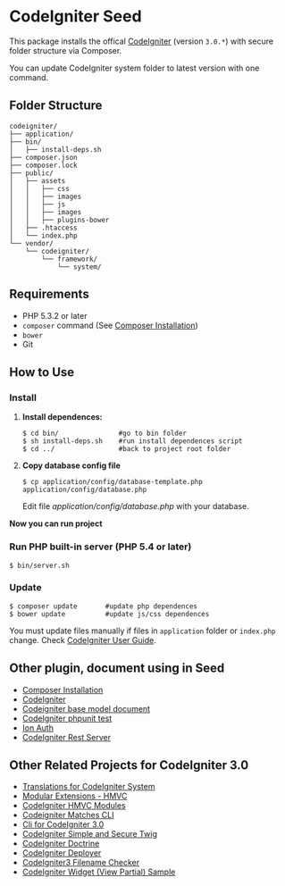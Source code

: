 # CodeIgniter Seed

This package installs the offical [CodeIgniter](https://github.com/bcit-ci/CodeIgniter) (version `3.0.*`) with secure folder structure via Composer.

You can update CodeIgniter system folder to latest version with one command.

## Folder Structure

```
codeigniter/
├── application/
├── bin/
│   ├── install-deps.sh
├── composer.json
├── composer.lock
├── public/
│   ├── assets
│   │   ├── css
│   │   ├── images
│   │   ├── js
│   │   ├── images
│   │   ├── plugins-bower
│   ├── .htaccess
│   └── index.php
└── vendor/
    └── codeigniter/
        └── framework/
            └── system/
```

## Requirements

* PHP 5.3.2 or later
* `composer` command (See [Composer Installation](https://getcomposer.org/doc/00-intro.md#installation-linux-unix-osx))
* `bower`
* Git

## How to Use

### Install
1. **Install dependences:**

    ```
    $ cd bin/               #go to bin folder
    $ sh install-deps.sh    #run install dependences script
    $ cd ../                #back to project root folder
    ```
2. **Copy database config file**

    ```
    $ cp application/config/database-template.php application/config/database.php
    ```
    Edit file *application/config/database.php* with your database.

**Now you can run project**

### Run PHP built-in server (PHP 5.4 or later)

```
$ bin/server.sh
```

### Update

```
$ composer update       #update php dependences
$ bower update          #update js/css dependences
```

You must update files manually if files in `application` folder or `index.php` change. Check [CodeIgniter User Guide](http://www.codeigniter.com/user_guide/installation/upgrading.html).

## Other plugin, document using in Seed

* [Composer Installation](https://getcomposer.org/doc/00-intro.md#installation-linux-unix-osx)
* [CodeIgniter](https://github.com/bcit-ci/CodeIgniter)
* [Codeigniter base model document](CURD_BASE.md)
* [CodeIgniter phpunit test](https://github.com/kenjis/ci-phpunit-test)
* [Ion Auth](https://github.com/benedmunds/CodeIgniter-Ion-Auth)
* [CodeIgniter Rest Server](https://github.com/chriskacerguis/codeigniter-restserver)


## Other Related Projects for CodeIgniter 3.0

* [Translations for CodeIgniter System](https://github.com/bcit-ci/codeigniter3-translations)
* [Modular Extensions - HMVC](https://bitbucket.org/wiredesignz/codeigniter-modular-extensions-hmvc)
* [CodeIgniter HMVC Modules](https://github.com/jenssegers/codeigniter-hmvc-modules)
* [Codeigniter Matches CLI](https://github.com/avenirer/codeigniter-matches-cli)
* [Cli for CodeIgniter 3.0](https://github.com/kenjis/codeigniter-cli)
* [CodeIgniter Simple and Secure Twig](https://github.com/kenjis/codeigniter-ss-twig)
* [CodeIgniter Doctrine](https://github.com/kenjis/codeigniter-doctrine)
* [CodeIgniter Deployer](https://github.com/kenjis/codeigniter-deployer)
* [CodeIgniter3 Filename Checker](https://github.com/kenjis/codeigniter3-filename-checker)
* [CodeIgniter Widget (View Partial) Sample](https://github.com/kenjis/codeigniter-widgets)
